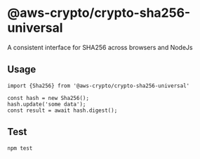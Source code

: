 # @aws-crypto/crypto-sha256-universal

A consistent interface for SHA256 across browsers and NodeJs

## Usage

```
import {Sha256} from '@aws-crypto/crypto-sha256-universal'

const hash = new Sha256();
hash.update('some data');
const result = await hash.digest();

```

## Test

`npm test`
